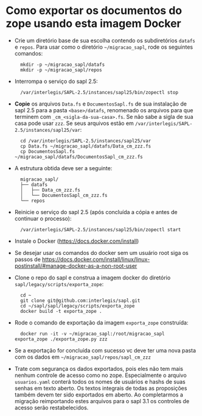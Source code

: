 # Como exportar os documentos do zope usando esta imagem Docker

- Crie um diretório base de sua escolha contendo os subdiretórios `datafs` e `repos`.
  Para usar como <base> o diretório `~/migracao_sapl`, rode os seguintes comandos:

        mkdir -p ~/migracao_sapl/datafs
        mkdir -p ~/migracao_sapl/repos

- Interrompa o serviço do sapl 2.5:

        /var/interlegis/SAPL-2.5/instances/sapl25/bin/zopectl stop

- **Copie** os arquivos `Data.fs` e `DocumentosSapl.fs` de sua instalação de sapl 2.5 para a pasta `<base>/datafs`,
  renomenado os arquivos para que terminem com `_cm_<sigla-da-sua-casa>.fs`.
  Se não sabe a sigla de sua casa pode usar `zzz`.
  Se seus arquivos estão em `/var/interlegis/SAPL-2.5/instances/sapl25/var`:

        cd /var/interlegis/SAPL-2.5/instances/sapl25/var
        cp Data.fs ~/migracao_sapl/datafs/Data_cm_zzz.fs
        cp DocumentosSapl.fs ~/migracao_sapl/datafs/DocumentosSapl_cm_zzz.fs

- A estrutura obtida deve ser a seguinte:

        migracao_sapl/
        ├── datafs
        │   ├── Data_cm_zzz.fs
        │   └── DocumentosSapl_cm_zzz.fs
        └── repos

- Reinicie o serviço do sapl 2.5 (após concluída a cópia e antes de continuar o processo):

        /var/interlegis/SAPL-2.5/instances/sapl25/bin/zopectl start

- Instale o Docker (https://docs.docker.com/install)

- Se desejar usar os comandos do docker sem um usuário root siga os passos de
    https://docs.docker.com/install/linux/linux-postinstall/#manage-docker-as-a-non-root-user

- Clone o repo do sapl e construa a imagem docker do diretório `sapl/legacy/scripts/exporta_zope`:

        cd ~
        git clone git@github.com:interlegis/sapl.git
        cd ~/sapl/sapl/legacy/scripts/exporta_zope
        docker build -t exporta_zope .

- Rode o comando de exportação da imagem `exporta_zope` construída:

        docker run -it -v ~/migracao_sapl:/root/migracao_sapl exporta_zope ./exporta_zope.py zzz

- Se a exportação for concluída com sucesso vc deve ter uma nova pasta com os dados em `~/migracao_sapl/repos/sapl_cm_zzz`

- Trate com segurança os dados exportados, pois eles não tem mais nenhum controle de acesso como no zope.
  Especialmente o arquivo `usuarios.yaml` conterá todos os nomes de usuários e hashs de suas senhas em texto aberto.
  Os textos integrais de todas as proposições também devem ter sido exportados em aberto.
  Ao completarmos a migração reimportando estes arquivos para o sapl 3.1 os controles de acesso serão restabelecidos.
